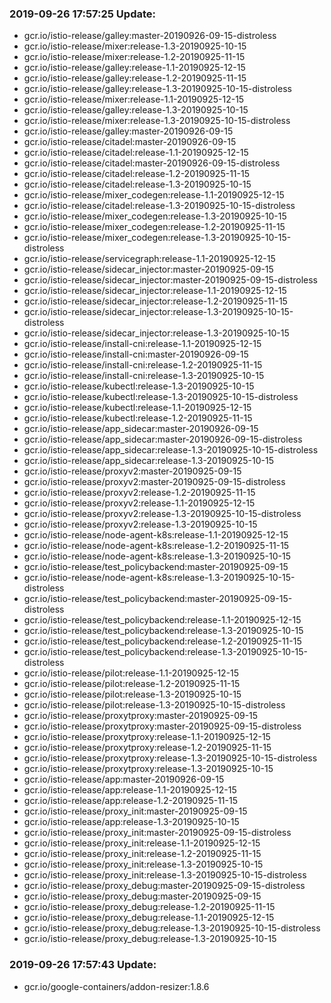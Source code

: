 ### 2019-09-26 17:57:25 Update:

- gcr.io/istio-release/galley:master-20190926-09-15-distroless
- gcr.io/istio-release/mixer:release-1.3-20190925-10-15
- gcr.io/istio-release/mixer:release-1.2-20190925-11-15
- gcr.io/istio-release/galley:release-1.1-20190925-12-15
- gcr.io/istio-release/galley:release-1.2-20190925-11-15
- gcr.io/istio-release/galley:release-1.3-20190925-10-15-distroless
- gcr.io/istio-release/mixer:release-1.1-20190925-12-15
- gcr.io/istio-release/galley:release-1.3-20190925-10-15
- gcr.io/istio-release/mixer:release-1.3-20190925-10-15-distroless
- gcr.io/istio-release/galley:master-20190926-09-15
- gcr.io/istio-release/citadel:master-20190926-09-15
- gcr.io/istio-release/citadel:release-1.1-20190925-12-15
- gcr.io/istio-release/citadel:master-20190926-09-15-distroless
- gcr.io/istio-release/citadel:release-1.2-20190925-11-15
- gcr.io/istio-release/citadel:release-1.3-20190925-10-15
- gcr.io/istio-release/mixer_codegen:release-1.1-20190925-12-15
- gcr.io/istio-release/citadel:release-1.3-20190925-10-15-distroless
- gcr.io/istio-release/mixer_codegen:release-1.3-20190925-10-15
- gcr.io/istio-release/mixer_codegen:release-1.2-20190925-11-15
- gcr.io/istio-release/mixer_codegen:release-1.3-20190925-10-15-distroless
- gcr.io/istio-release/servicegraph:release-1.1-20190925-12-15
- gcr.io/istio-release/sidecar_injector:master-20190925-09-15
- gcr.io/istio-release/sidecar_injector:master-20190925-09-15-distroless
- gcr.io/istio-release/sidecar_injector:release-1.1-20190925-12-15
- gcr.io/istio-release/sidecar_injector:release-1.2-20190925-11-15
- gcr.io/istio-release/sidecar_injector:release-1.3-20190925-10-15-distroless
- gcr.io/istio-release/sidecar_injector:release-1.3-20190925-10-15
- gcr.io/istio-release/install-cni:release-1.1-20190925-12-15
- gcr.io/istio-release/install-cni:master-20190926-09-15
- gcr.io/istio-release/install-cni:release-1.2-20190925-11-15
- gcr.io/istio-release/install-cni:release-1.3-20190925-10-15
- gcr.io/istio-release/kubectl:release-1.3-20190925-10-15
- gcr.io/istio-release/kubectl:release-1.3-20190925-10-15-distroless
- gcr.io/istio-release/kubectl:release-1.1-20190925-12-15
- gcr.io/istio-release/kubectl:release-1.2-20190925-11-15
- gcr.io/istio-release/app_sidecar:master-20190926-09-15
- gcr.io/istio-release/app_sidecar:master-20190926-09-15-distroless
- gcr.io/istio-release/app_sidecar:release-1.3-20190925-10-15-distroless
- gcr.io/istio-release/app_sidecar:release-1.3-20190925-10-15
- gcr.io/istio-release/proxyv2:master-20190925-09-15
- gcr.io/istio-release/proxyv2:master-20190925-09-15-distroless
- gcr.io/istio-release/proxyv2:release-1.2-20190925-11-15
- gcr.io/istio-release/proxyv2:release-1.1-20190925-12-15
- gcr.io/istio-release/proxyv2:release-1.3-20190925-10-15-distroless
- gcr.io/istio-release/proxyv2:release-1.3-20190925-10-15
- gcr.io/istio-release/node-agent-k8s:release-1.1-20190925-12-15
- gcr.io/istio-release/node-agent-k8s:release-1.2-20190925-11-15
- gcr.io/istio-release/node-agent-k8s:release-1.3-20190925-10-15
- gcr.io/istio-release/test_policybackend:master-20190925-09-15
- gcr.io/istio-release/node-agent-k8s:release-1.3-20190925-10-15-distroless
- gcr.io/istio-release/test_policybackend:master-20190925-09-15-distroless
- gcr.io/istio-release/test_policybackend:release-1.1-20190925-12-15
- gcr.io/istio-release/test_policybackend:release-1.3-20190925-10-15
- gcr.io/istio-release/test_policybackend:release-1.2-20190925-11-15
- gcr.io/istio-release/test_policybackend:release-1.3-20190925-10-15-distroless
- gcr.io/istio-release/pilot:release-1.1-20190925-12-15
- gcr.io/istio-release/pilot:release-1.2-20190925-11-15
- gcr.io/istio-release/pilot:release-1.3-20190925-10-15
- gcr.io/istio-release/pilot:release-1.3-20190925-10-15-distroless
- gcr.io/istio-release/proxytproxy:master-20190925-09-15
- gcr.io/istio-release/proxytproxy:master-20190925-09-15-distroless
- gcr.io/istio-release/proxytproxy:release-1.1-20190925-12-15
- gcr.io/istio-release/proxytproxy:release-1.2-20190925-11-15
- gcr.io/istio-release/proxytproxy:release-1.3-20190925-10-15-distroless
- gcr.io/istio-release/proxytproxy:release-1.3-20190925-10-15
- gcr.io/istio-release/app:master-20190926-09-15
- gcr.io/istio-release/app:release-1.1-20190925-12-15
- gcr.io/istio-release/app:release-1.2-20190925-11-15
- gcr.io/istio-release/proxy_init:master-20190925-09-15
- gcr.io/istio-release/app:release-1.3-20190925-10-15
- gcr.io/istio-release/proxy_init:master-20190925-09-15-distroless
- gcr.io/istio-release/proxy_init:release-1.1-20190925-12-15
- gcr.io/istio-release/proxy_init:release-1.2-20190925-11-15
- gcr.io/istio-release/proxy_init:release-1.3-20190925-10-15
- gcr.io/istio-release/proxy_init:release-1.3-20190925-10-15-distroless
- gcr.io/istio-release/proxy_debug:master-20190925-09-15-distroless
- gcr.io/istio-release/proxy_debug:master-20190925-09-15
- gcr.io/istio-release/proxy_debug:release-1.2-20190925-11-15
- gcr.io/istio-release/proxy_debug:release-1.1-20190925-12-15
- gcr.io/istio-release/proxy_debug:release-1.3-20190925-10-15-distroless
- gcr.io/istio-release/proxy_debug:release-1.3-20190925-10-15
### 2019-09-26 17:57:43 Update:

- gcr.io/google-containers/addon-resizer:1.8.6
